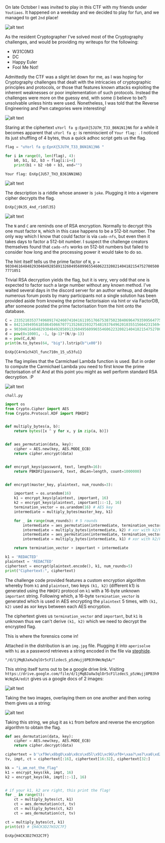 On late October I was invited to play in this CTF with my friends under `Youtiaos`. It happened on a weekday and we decided to play for fun, and we managed to get `2nd` place!

![alt text](images/scoreboard.png)

As the resident Cryptographer I've solved most of the Cryptography challenges, and would be providing my writeups for the following:
- W31C0M3
- DC
- Happy Euler
- Fool Me Not!

Admittedly the CTF was a slight let down for me, as I was hoping for Cryptography challenges that dealt with the intricacies of cryptographic principles and protocols, or those that features known attacks exploiting the inherent weaknesses or poor implementation of such protocols. Instead the challenges were more on the guessy end, with some (i believe to be?) unsolvable unless hints were used. Nonetheless, I was told that the Reverse Engineering and Pwn categories were interesting!

![alt text](images/welcome.png)

Staring at the ciphertext `uYorl fa g:EpnX{5JU7H_T33_B6N1N1}N6` for a while it becomes apparent that `uYorl fa g:` is reminiscient of `Your flag: `. I noticed its just shuffling of 4 bytes, thus a quick adhoc script gets us the flag.

```py
flag = "uYorl fa g:EpnX{5JU7H_T33_B6N1N1}N6 "

for i in range(0, len(flag), 4):
    b0, b1, b2, b3 = flag[i:i+4]
    print(b1 + b2 +b0 + b3, end="")
```
`Your flag: EnXp{JU57_TH3_B361NN1N6}`

![alt text](images/DC.png)

The description is a riddle whose answer is `joke`. Plugging it into a vigenere cipher decrypts the flag.

`EnXp{j0k35_4nd_r1ddl35}`

![alt text](images/happyeuler.png)

The `N` and `C` are reminds one of RSA encryption. Normally to decrypt this one must factor `N`, which in this case happens to be a 512-bit number. The only way which I know that could factor is via `cado-nfs`, but even then it takes days to factor a 512-bit number. I suspect the challenge creators themselves found that `cado-nfs` works on 512-bit numbers but failed to consider how long and the processing power it would take to do so.

The hint itself tells us the prime factor of `N`, `p = 90304616484829304849285891326049560996554606223208214041821547527005007771051`

Trivial RSA decryption yields the flag, but it is very, very odd that one is expected to factor such a large number without any known method. I've waited several days in the discord server for an author writeup, and despite numerous forum posts by many participants not a single solution has been provided aside from knowing the prime factorisaion via hint or via FactorDB, after someone posted the prime factorisation from the hint onto the database.

```py
C = 2335210353774960917424607410416119517667538750238406964793599564775738940317348136027395629591291707979569781774836200454531228824722178758530454221179573
N = 8421349495618586450667077135268159327548193764962010355156642315694830484084869495533730213022077296266155178741797453626381857225277332067246863487708911
p = 90304616484829304849285891326049560996554606223208214041821547527005007771051
d = pow(0x10001, -1, (p-1)*(N//p-1))
m = pow(C,d,N)
print(m.to_bytes(64, "big").lstrip(b"\x00"))
```
`EnXp{C4rm1ch43l_func710n_15_u53fu1}`

The flag implies that the Carmichael Lambda function is used. But in order to compute the Carmichael Lambda you need to first know the prime factorisation of `N`! And at this point you might as well perform standard RSA decryption. :P

![alt text](images/foolmenot.png)

`chall.py`
```py
import os
from Crypto.Cipher import AES
from Crypto.Protocol.KDF import PBKDF2


def multiply_bytes(a, b):
    return bytes([x ^ y for x, y in zip(a, b)])


def aes_permutation(data, key):
    cipher = AES.new(key, AES.MODE_ECB)
    return cipher.encrypt(data)


def encrypt_keys(password, text, length=16):
    return PBKDF2(password, text, dkLen=length, count=1000000)


def encrypt(master_key, plaintext, num_rounds=3):

    important = os.urandom(16)
    k1 = encrypt_keys(plaintext, important, 16)
    k2 = encrypt_keys(plaintext, important[::-1], 16)
    termination_vector = os.urandom(16) # AES key
    intermediate = multiply_bytes(master_key, k1)

    for _ in range(num_rounds): # 5 rounds
        intermediate = aes_permutation(intermediate, termination_vector)
        intermediate = multiply_bytes(intermediate, k2) # xor with k2/k1
        intermediate = aes_permutation(intermediate, termination_vector)
        intermediate = multiply_bytes(intermediate, k1) # xor with k2/k1

    return termination_vector + important + intermediate

k1 = 'REDACTED'
plaintext = 'REDACTED'
ciphertext = encrypt(plaintext.encode(), k1, num_rounds=5)
print("Ciphertext:", ciphertext)
```

The challenge code provided features a custom encryption algorithm whereby from `k1` and `plaintext`, two keys `(k1, k2)` (different k1) is generated using the `PBKDF2` protocol on `k1` with a 16-byte unknown `important` string. Following which, a 16-byte `termination_vector` is generated which is used in AES encrypting the `plaintext` 5 times, with `(k1, k2)` used as xor keys between each AES encryption.

The ciphertext gives us `termination_vector` and `important`, but `k1` is unknown thus we can't derive `(k1, k2)` which we need to decrypt the encrypted flag.

This is where the forensics come in!

Attached in the distribution is an `img.jpg` file. Plugging it into `aperisolve` with `hi` as a password retrieves a string encoded in the file via [steghide](https://steghide.sourceforge.net/).

`"/d/1jMqBJaXw3qlOr5cF1lzdecS_p5zWujj8PB3h9WcNq5A/"`

This string itself turns out to be a google drive link. Visiting `https://drive.google.com/file/d/1jMqBJaXw3qlOr5cF1lzdecS_p5zWujj8PB3h9WcNq5A/edit` gives us a google docs of 2 images:

![alt text](images/blee.png)

Taking the two images, overlaying them on one another and then xoring them gives us a string:

![alt text](images/image.png)

Taking this string, we plug it as `k1` from before and reverse the encryption algorithm to obtain the flag.

```py
def aes_dermutation(data, key):
    cipher = AES.new(key, AES.MODE_ECB)
    return cipher.decrypt(data)

ciphertext = b'\xf9e\x8bgO\xab\x8co\xd5l\x91\xc9G\xf0+\xaa?\xe7\xa6\xd2\xa1\xc9:)\xef\xd0\xdd\x9a\xd5\xe8y/\xf70\xb2IM\xf2\x1a\x80\x1b\xb1\xea\xca\x1a\xecw\xb0'
tv, impt, ct = ciphertext[:16], ciphertext[16:32], ciphertext[32:]

kk = "i_am_not_the_flag"
k1 = encrypt_keys(kk, impt, 16)
k2 = encrypt_keys(kk, impt[::-1], 16)


# if your k1, k2 are right, this print the flag!
for _ in range(5):
    ct = multiply_bytes(ct, k1)
    ct = aes_dermutation(ct, tv)
    ct = multiply_bytes(ct, k2)
    ct = aes_dermutation(ct, tv)

ct = multiply_bytes(ct, k1)
print(ct) # {H4CK3D27H32C7F}
```
`EnXp{H4CK3D27H32C7F}`
